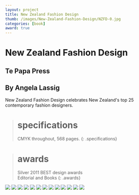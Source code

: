 ```yaml
---
layout: project
title: New Zealand Fashion Design
thumb: /images/New-Zealand-Fashion-Design/NZFD-0.jpg
categories: [book]
award: true
---
```


# New Zealand Fashion Design

## Te Papa Press

## By Angela Lassig

New Zealand Fashion Design celebrates New Zealand's top 25 contemporary fashion designers.

> # specifications
> CMYK throughout, 568 pages.
{: .specifications}

> # awards
> Silver
> 2011 BEST design awards  
> Editorial and Books
{: .awards}

![](/images/New-Zealand-Fashion-Design/NZFD-1.jpg)
![](/images/New-Zealand-Fashion-Design/NZFD-2.jpg)
![](/images/New-Zealand-Fashion-Design/NZFD-3.jpg)
![](/images/New-Zealand-Fashion-Design/NZFD-4.jpg)
![](/images/New-Zealand-Fashion-Design/NZFD-5.jpg)
![](/images/New-Zealand-Fashion-Design/NZFD-6.jpg)
![](/images/New-Zealand-Fashion-Design/NZFD-7.jpg)
![](/images/New-Zealand-Fashion-Design/NZFD-8.jpg)
![](/images/New-Zealand-Fashion-Design/NZFD-9.jpg)
![](/images/New-Zealand-Fashion-Design/NZFD-10.jpg)
![](/images/New-Zealand-Fashion-Design/NZFD-11.jpg)
![](/images/New-Zealand-Fashion-Design/NZFD-12.jpg)
![](/images/New-Zealand-Fashion-Design/NZFD-13.jpg)